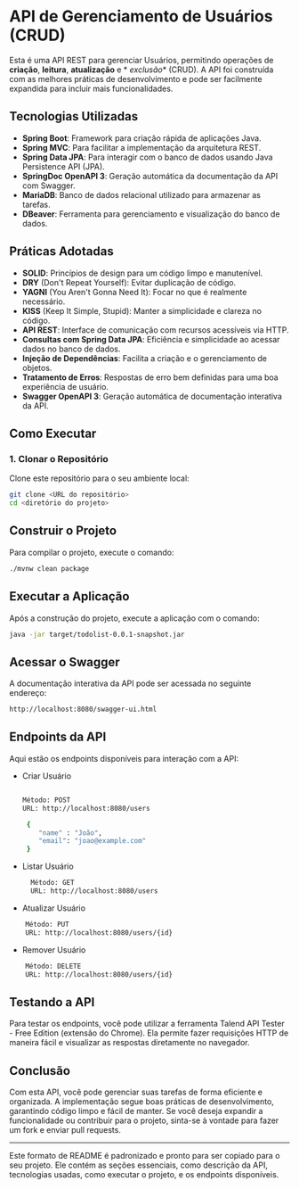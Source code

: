 # API de Gerenciamento de Usuários (CRUD)

Esta é uma API REST para gerenciar Usuários, permitindo operações de **criação**, **leitura**, **atualização** e *
*exclusão** (CRUD). A API foi construída com as melhores práticas de desenvolvimento e pode ser facilmente expandida
para incluir mais funcionalidades.

## Tecnologias Utilizadas

- **Spring Boot**: Framework para criação rápida de aplicações Java.
- **Spring MVC**: Para facilitar a implementação da arquitetura REST.
- **Spring Data JPA**: Para interagir com o banco de dados usando Java Persistence API (JPA).
- **SpringDoc OpenAPI 3**: Geração automática da documentação da API com Swagger.
- **MariaDB**: Banco de dados relacional utilizado para armazenar as tarefas.
- **DBeaver**: Ferramenta para gerenciamento e visualização do banco de dados.

## Práticas Adotadas

- **SOLID**: Princípios de design para um código limpo e manutenível.
- **DRY** (Don't Repeat Yourself): Evitar duplicação de código.
- **YAGNI** (You Aren't Gonna Need It): Focar no que é realmente necessário.
- **KISS** (Keep It Simple, Stupid): Manter a simplicidade e clareza no código.
- **API REST**: Interface de comunicação com recursos acessíveis via HTTP.
- **Consultas com Spring Data JPA**: Eficiência e simplicidade ao acessar dados no banco de dados.
- **Injeção de Dependências**: Facilita a criação e o gerenciamento de objetos.
- **Tratamento de Erros**: Respostas de erro bem definidas para uma boa experiência de usuário.
- **Swagger OpenAPI 3**: Geração automática de documentação interativa da API.

## Como Executar

### 1. Clonar o Repositório

Clone este repositório para o seu ambiente local:

```bash
git clone <URL do repositório>
cd <diretório do projeto>
```

## Construir o Projeto

Para compilar o projeto, execute o comando:

```bash
./mvnw clean package
```

## Executar a Aplicação

Após a construção do projeto, execute a aplicação com o comando:

```bash
java -jar target/todolist-0.0.1-snapshot.jar
```

## Acessar o Swagger

A documentação interativa da API pode ser acessada no seguinte endereço:

```bash
http://localhost:8080/swagger-ui.html
```

## Endpoints da API

Aqui estão os endpoints disponíveis para interação com a API:

- Criar Usuário
  ```bash
  
  Método: POST
  URL: http://localhost:8080/users
  
   {
      "name" : "João",
      "email": "joao@example.com"
   }
  ```
- Listar Usuário
  ```bash
    Método: GET
    URL: http://localhost:8080/users
  ```

- Atualizar Usuário
```bash
    Método: PUT
    URL: http://localhost:8080/users/{id}
```

- Remover Usuário
```bash
    Método: DELETE
    URL: http://localhost:8080/users/{id}
```

## Testando a API 
Para testar os endpoints, você pode utilizar a ferramenta Talend API Tester - Free Edition (extensão do Chrome). Ela permite fazer requisições HTTP de maneira fácil e visualizar as respostas diretamente no navegador.

## Conclusão
Com esta API, você pode gerenciar suas tarefas de forma eficiente e organizada. A implementação segue boas práticas de desenvolvimento, garantindo código limpo e fácil de manter. Se você deseja expandir a funcionalidade ou contribuir para o projeto, sinta-se à vontade para fazer um fork e enviar pull requests.


---

Este formato de README é padronizado e pronto para ser copiado para o seu projeto. Ele contém as seções essenciais, como descrição da API, tecnologias usadas, como executar o projeto, e os endpoints disponíveis.
